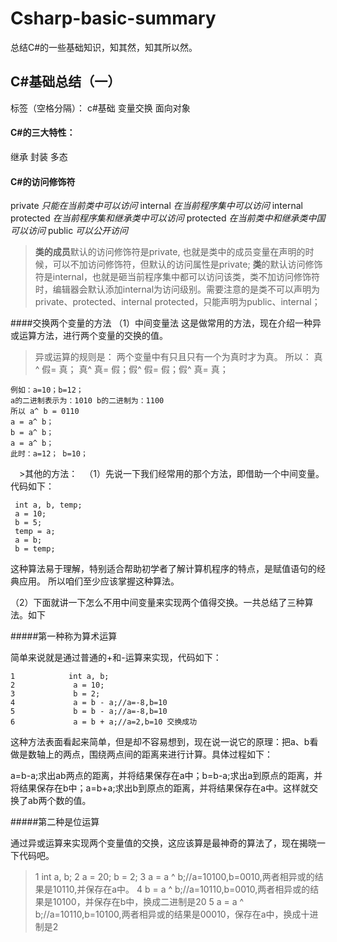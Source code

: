 # Csharp-basic-summary
总结C#的一些基础知识，知其然，知其所以然。


C#基础总结（一）
-----
标签（空格分隔）： c#基础 变量交换 面向对象
#### C#的三大特性：
继承
封装
多态

#### C#的访问修饰符
private
*只能在当前类中可以访问*
internal
*在当前程序集中可以访问*
internal protected
*在当前程序集和继承类中可以访问*
protected
*在当前类中和继承类中国可以访问*
public
*可以公开访问*

>  **类的成员**默认的访问修饰符是private, 也就是类中的成员变量在声明的时候，可以不加访问修饰符，但默认的访问属性是private;
**类**的默认访问修饰符是internal，也就是砸当前程序集中都可以访问该类，类不加访问修饰符时，编辑器会默认添加internal为访问级别。需要注意的是类不可以声明为private、protected、internal protected，只能声明为public、internal；

####交换两个变量的方法
（1）中间变量法
这是做常用的方法，现在介绍一种异或运算方法，进行两个变量的交换的值。
>异或运算的规则是：
两个变量中有只且只有一个为真时才为真。
所以：
真^ 假= 真； 真^ 真= 假；假^ 假= 假；假^ 真= 真；

```
例如：a=10；b=12；
a的二进制表示为：1010 b的二进制为：1100
所以 a^ b = 0110
a = a^ b；
b = a^ b；
a = a^ b；
此时：a=12； b=10；
```

　>其他的方法：
　（1）先说一下我们经常用的那个方法，即借助一个中间变量。代码如下：
  
     int a, b, temp;
     a = 10;
     b = 5;
     temp = a;
     a = b;
     b = temp;
     
这种算法易于理解，特别适合帮助初学者了解计算机程序的特点，是赋值语句的经典应用。
所以咱们至少应该掌握这种算法。

（2）下面就讲一下怎么不用中间变量来实现两个值得交换。一共总结了三种算法。如下

#####第一种称为算术运算

简单来说就是通过普通的+和-运算来实现，代码如下：
```
1            int a, b;
2             a = 10;
3             b = 2;
4             a = b - a;//a=-8,b=10
5             b = b - a;//a=-8,b=10
6             a = b + a;//a=2,b=10 交换成功
```
这种方法表面看起来简单，但是却不容易想到，现在说一说它的原理：把a、b看做是数轴上的两点，围绕两点间的距离来进行计算。具体过程如下：

a=b-a;求出ab两点的距离，并将结果保存在a中；b=b-a;求出a到原点的距离，并将结果保存在b中；a=b+a;求出b到原点的距离，并将结果保存在a中。这样就交换了ab两个数的值。

#####第二种是位运算

通过异或运算来实现两个变量值的交换，这应该算是最神奇的算法了，现在揭晓一下代码吧。
>1            int a, b;
2             a = 20; b = 2;
3             a = a ^ b;//a=10100,b=0010,两者相异或的结果是10110,并保存在a中。
4             b = a ^ b;//a=10110,b=0010,两者相异或的结果是10100，并保存在b中，换成二进制是20
5             a = a ^ b;//a=10110,b=10100,两者相异或的结果是00010，保存在a中，换成十进制是2


   

